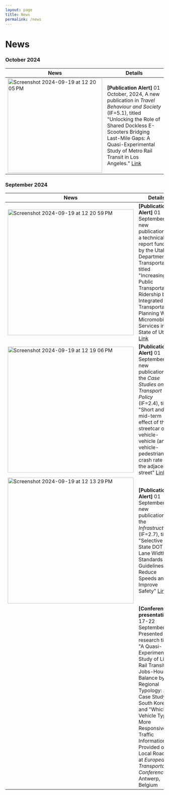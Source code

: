 ```yaml
---
layout: page
title: News
permalink: /news
---
```


# News  
### October 2024

| **News**            | **Details**                                                                                                                                                                                                                                                   
|----------------------|---------------------------------------------------------------------------------------------------------------------------------------------------------------------------------------------------------------------------------------------------------------|
|<img width="300" alt="Screenshot 2024-09-19 at 12 20 05 PM" src="https://github.com/user-attachments/assets/74f2cc5d-921b-44ed-9d9c-9bfe6f038267"><br>   |  **[Publication Alert]**  01 October, 2024, A new publication in _Travel Behaviour and Society_ (IF=5.1), titled "Unlocking the Role of Shared Dockless E-Scooters Bridging Last-Mile Gaps: A Quasi-Experimental Study of Metro Rail Transit in Los Angeles." [Link](https://doi.org/10.1016/j.tbs.2024.100869) |

### September 2024
| **News**            | **Details**                                                                                                                                                                                                                                                   
|----------------------|---------------------------------------------------------------------------------------------------------------------------------------------------------------------------------------------------------------------------------------------------------------|
| <img width="400" alt="Screenshot 2024-09-19 at 12 20 59 PM" src="https://github.com/user-attachments/assets/2a70bab3-c00a-4380-9e93-315c2aaf4e49"> <be>   |  **[Publication Alert]**  01 September, A new publication of a technical report funded by the Utah Department of Transportation, titled "Increasing Public Transportation Ridership by Integrated Transportation Planning With Micromobility Services in the State of Utah" [Link](https://rosap.ntl.bts.gov/view/dot/77450/dot_77450_DS1.pdf) |   
|<img width="400" alt="Screenshot 2024-09-19 at 12 19 06 PM" src="https://github.com/user-attachments/assets/fe1ee93e-1504-4190-9095-f29ef8d30b39"> | **[Publication Alert]** 01 September,  A new publication in the _Case Studies on Transport Policy_ (IF=2.4), titled "Short and mid-term effect of the streetcar on vehicle-vehicle (and vehicle-pedestrian) crash rate on the adjacent street" [Link](https://doi.org/10.1016/j.cstp.2024.101262)|
|<img width="400" alt="Screenshot 2024-09-19 at 12 13 29 PM" src="https://github.com/user-attachments/assets/dcebcd05-6b66-479e-97f1-5388951da010"> |**[Publication Alert]** 01 September, A new publication in the _Infrastructures_ (IF=2.7), titled "Selective State DOT Lane Width Standards and Guidelines to Reduce Speeds and Improve Safety" [Link](https://doi.org/10.3390/infrastructures9090141) |
|| **[Conference presentation]** 17-22 September, Presented research titled, "A Quasi-Experimental Study of Light Rail Transit on Jobs-Housing Balance by Regional Typology: A Case Study of South Korea" and "Which Vehicle Type is More Responsive to Traffic Information Provided on Local Roads?" at _European Transportation Conference_, Antwerp, Belgium |
